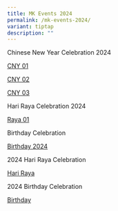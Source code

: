 ```yaml
---
title: MK Events 2024
permalink: /mk-events-2024/
variant: tiptap
description: ""
---
```

<p>Chinese New Year Celebration 2024</p>
<p><a href="/files/2024 MK files/Chinese_New_Year_Celebration__1___compressed.pdf" rel="noopener noreferrer nofollow" target="_blank">CNY 01</a>
</p>
<p><a href="/files/2024 MK files/Chinese_New_Year_Celebration__2_.pdf" rel="noopener noreferrer nofollow" target="_blank">CNY 02</a>
</p>
<p><a href="/files/2024 MK files/Chinese_New_Year_Celebration__compressed.pdf" rel="noopener noreferrer nofollow" target="_blank">CNY 03</a>
</p>
<p>Hari Raya Celebration 2024</p>
<p><a href="/files/2024 MK files/Hari_Raya_Celebrations_compressed.pdf" rel="noopener noreferrer nofollow" target="_blank">Raya 01</a>
</p>
<p>Birthday Celebration</p>
<p><a href="/files/2024 MK files/Birthday_Celebrations_compressed.pdf" rel="noopener noreferrer nofollow" target="_blank">Birthday 2024</a>
</p>
<p>2024 Hari Raya Celebration</p>
<p><a href="/files/2024 MK files/Hari_Raya_Celebrations_compressed.pdf" rel="noopener noreferrer nofollow" target="_blank">Hari Raya</a>
</p>
<p>2024 Birthday Celebration</p>
<p><a href="/files/2024 MK files/Birthday_Celebrations_compressed.pdf" rel="noopener noreferrer nofollow" target="_blank">Birthday</a>
</p>
<p></p>
<p></p>
<p></p>
<p></p>